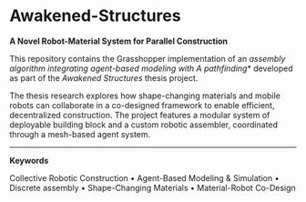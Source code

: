 # Awakened-Structures

**A Novel Robot-Material System for Parallel Construction**

This repository contains the Grasshopper implementation of an **assembly algorithm integrating agent-based modeling with A* pathfinding** developed as part of the *Awakened Structures* thesis project.

The thesis research explores how shape-changing materials and mobile robots can collaborate in a co-designed framework to enable efficient, decentralized construction. The project features a modular system of deployable building block and a custom robotic assembler, coordinated through a mesh-based agent system.

---

**Keywords**

Collective Robotic Construction • Agent-Based Modeling & Simulation • Discrete assembly • Shape-Changing Materials • Material-Robot Co-Design

